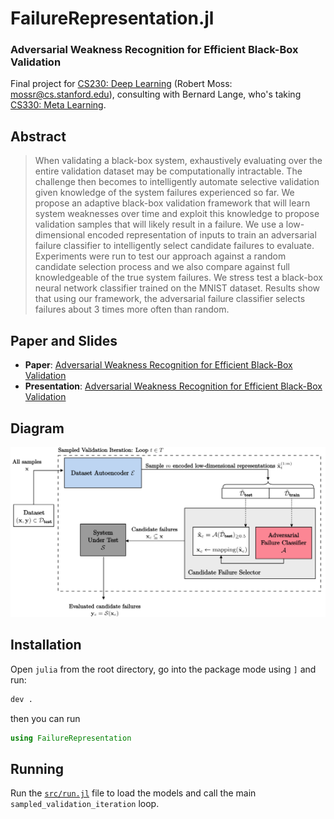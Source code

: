 # FailureRepresentation.jl

### Adversarial Weakness Recognition for Efficient Black-Box Validation
Final project for [CS230: Deep Learning](https://cs230.stanford.edu/) (Robert Moss: mossr@cs.stanford.edu), consulting with Bernard Lange, who's taking [CS330: Meta Learning](https://cs330.stanford.edu/).

## Abstract
> When validating a black-box system, exhaustively evaluating over the entire validation dataset may be computationally intractable. The challenge then becomes to intelligently automate selective validation given knowledge of the system failures experienced so far. We propose an adaptive black-box validation framework that will learn system weaknesses over time and exploit this knowledge to propose validation samples that will likely result in a failure. We use a low-dimensional encoded representation of inputs to train an adversarial failure classifier to intelligently select candidate failures to evaluate. Experiments were run to test our approach against a random candidate selection process and we also compare against full knowledgeable of the true system failures. We stress test a black-box neural network classifier trained on the MNIST dataset. Results show that using our framework, the adversarial failure classifier selects failures about 3 times more often than random.

## Paper and Slides
- **Paper**: [Adversarial Weakness Recognition for Efficient Black-Box Validation](./pdf/paper_adversarial_weakness_recognition_for_efficient_black_box_validation.pdf)
- **Presentation**: [Adversarial Weakness Recognition for Efficient Black-Box Validation](./pdf/slides_adversarial_weakness_recognition_for_efficient_black_box_validation.pdf)

## Diagram
<img src="./media/validation_diagram.svg">

## Installation
Open `julia` from the root directory, go into the package mode using `]` and run:
```julia
dev .
```
then you can run
```julia
using FailureRepresentation
```

## Running
Run the [`src/run.jl`](./src/run.jl) file to load the models and call the main `sampled_validation_iteration` loop.
